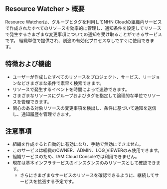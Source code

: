 ## Resource Watcher > 概要

Resource Watcherは、グループとタグを利用してNHN Cloudの組織内サービスで作成されたすべてのリソースを効率的に管理し、通知条件を設定してリソースで発生するさまざまな変更事項についての通知を受け取ることができるサービスです。
組織単位で提供され、別途の有効化プロセスなしですぐに使用できます。

## 特徴および機能
* ユーザーが作成したすべてのリソースをプロジェクト、サービス、リージョンなどさまざまな条件で素早く検索できます。
* リソースで発生するイベントを時間によって追跡できます。
* さまざまなリソースにグループおよびタグを指定して論理的な単位でリソースを管理できます。
* 関心のある対象リソースの変更事項を検出し、条件に基づいて通知を送信し、通知履歴を管理できます。

## 注意事項
* 組織を作成すると自動的に有効になり、手動で無効にできません。
* このサービスは組織のOWNER、ADMIN、LOG_VIEWERのみ使用できます。
* 組織サービスのため、IAM Cloud Consoleでは利用できません。
* 現在は基本インフラサービスのインスタンスのみリソースとして確認できます。
    * さらにさまざまなサービスのリソースを確認できるように、継続してサービスを拡張する予定です。
